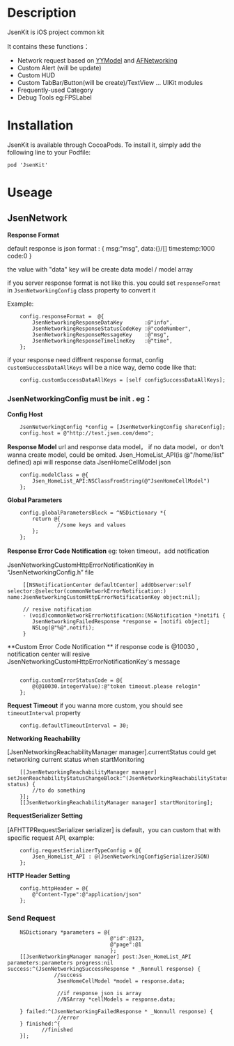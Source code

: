 # Description
JsenKit is iOS project common kit

It contains these functions：
- Network request based on [YYModel](https://github.com/ibireme/YYModel) and [AFNetworking](https://github.com/AFNetworking/AFNetworking)
- Custom Alert (will be update)
- Custom HUD
- Custom TabBar/Button(will be create)/TextView ... UIKit modules
- Frequently-used Category
- Debug Tools eg:FPSLabel

# Installation
JsenKit is available through CocoaPods. To install it, simply add the following line to your Podfile:

```
pod 'JsenKit'
```

# Useage

## JsenNetwork

**Response Format**

default response is json format :
{
	msg:"msg",
	data:{}/[]
	timestemp:1000
	code:0
}

the value with "data" key will be create data model / model array

if you server response format is not like this. you could set `responseFormat` in `JsenNetworkingConfig` class property to convert it

Example:

```
	config.responseFormat =  @{
		JsenNetworkingResponseDataKey       :@"info",
		JsenNetworkingResponseStatusCodeKey :@"codeNumber",
		JsenNetworkingResponseMessageKey    :@"msg",
		JsenNetworkingResponseTimelineKey   :@"time",
	};
```

if your response need diffrent response format, config `customSuccessDataAllKeys` will be a nice way, demo code like that:

```
    config.customSuccessDataAllKeys = [self configSuccessDataAllKeys];

```


### JsenNetworkingConfig must be init . eg：

**Config Host**

```
    JsenNetworkingConfig *config = [JsenNetworkingConfig shareConfig];
    config.host = @"http://test.jsen.com/demo";
```

**Response Model**
url and response data model， if no data model，or don't wanna create model, could be omited.
Jsen_HomeList_API(is @"/home/list" defined) api will response data JsenHomeCellModel json
    
    
    
```
	config.modelClass = @{
		Jsen_HomeList_API:NSClassFromString(@"JsenHomeCellModel")
	};
```

**Global Parameters**

```
    config.globalParametersBlock = ^NSDictionary *{
        return @{
        		//some keys and values
        };
    };
```
  
    

**Response Error Code Notification**
eg: token timeout，add notification

JsenNetworkingCustomHttpErrorNotificationKey in “JsenNetworkingConfig.h” file

```
     [[NSNotificationCenter defaultCenter] addObserver:self selector:@selector(commonNetworkErrorNotification:) name:JsenNetworkingCustomHttpErrorNotificationKey object:nil];

     // resive notification 
     - (void)commonNetworkErrorNotification:(NSNotification *)notifi {
        JsenNetworkingFailedResponse *response = [notifi object];
        NSLog(@"%@",notifi);
     }
```

**Custom Error Code Notification **
if response code is @10030 , notification center will resive JsenNetworkingCustomHttpErrorNotificationKey's message 

```

    config.customErrorStatusCode = @{
		@(@10030.integerValue):@"token timeout.please relogin"
	};
```

**Request Timeout**
if you wanna more custom, you should see `timeoutInterval` property
```
    config.defaultTimeoutInterval = 30;
```

**Networking Reachability**

[JsenNetworkingReachabilityManager manager].currentStatus could get networking current status when startMonitoring
```
    [[JsenNetworkingReachabilityManager manager] setJsenReachabilityStatusChangeBlock:^(JsenNetworkingReachabilityStatus status) {
        //to do something
    }];
    [[JsenNetworkingReachabilityManager manager] startMonitoring];
```


**RequestSerializer Setting**

[AFHTTPRequestSerializer serializer] is default，you can custom that with specific request API, example:

```
    config.requestSerializerTypeConfig = @{
		Jsen_HomeList_API : @(JsenNetworkingConfigSerializerJSON)
	};
```

**HTTP Header Setting**

```
	config.httpHeader = @{
		@"Content-Type":@"application/json"
	};
```

### Send Request 

```
    NSDictionary *parameters = @{
                                 @"id":@123,
                                 @"page":@1
                                 };
    [[JsenNetworkingManager manager] post:Jsen_HomeList_API parameters:parameters progress:nil success:^(JsenNetworkingSuccessResponse * _Nonnull response) {
    		   //success
				JsenHomeCellModel *model = response.data;
				
				//if response json is array 
				//NSArray *cellModels = response.data;
				
    } failed:^(JsenNetworkingFailedResponse * _Nonnull response) {
				//error
    } finished:^{
           //finished
    }];
```

